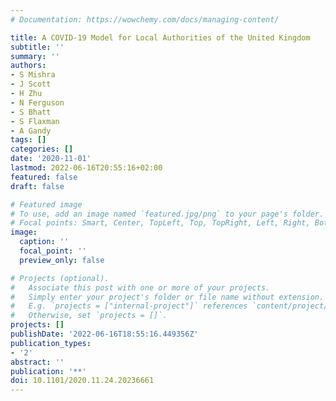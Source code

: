 ```yaml
---
# Documentation: https://wowchemy.com/docs/managing-content/

title: A COVID-19 Model for Local Authorities of the United Kingdom
subtitle: ''
summary: ''
authors:
- S Mishra
- J Scott
- H Zhu
- N Ferguson
- S Bhatt
- S Flaxman
- A Gandy
tags: []
categories: []
date: '2020-11-01'
lastmod: 2022-06-16T20:55:16+02:00
featured: false
draft: false

# Featured image
# To use, add an image named `featured.jpg/png` to your page's folder.
# Focal points: Smart, Center, TopLeft, Top, TopRight, Left, Right, BottomLeft, Bottom, BottomRight.
image:
  caption: ''
  focal_point: ''
  preview_only: false

# Projects (optional).
#   Associate this post with one or more of your projects.
#   Simply enter your project's folder or file name without extension.
#   E.g. `projects = ["internal-project"]` references `content/project/deep-learning/index.md`.
#   Otherwise, set `projects = []`.
projects: []
publishDate: '2022-06-16T18:55:16.449356Z'
publication_types:
- '2'
abstract: ''
publication: '**'
doi: 10.1101/2020.11.24.20236661
---
```

